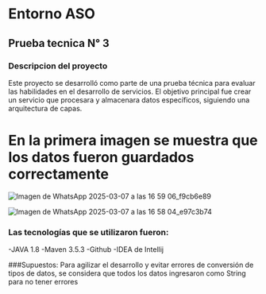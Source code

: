 # Entorno ASO 
## Prueba tecnica N° 3 

### Descripcion del proyecto 

Este proyecto se desarrolló como parte de una prueba técnica para evaluar las habilidades en el desarrollo de servicios. El objetivo principal fue crear un servicio que procesara y almacenara datos específicos, siguiendo una arquitectura de capas. 

# En la primera imagen se muestra que los datos fueron guardados correctamente 


![Imagen de WhatsApp 2025-03-07 a las 16 59 06_f9cb6e89](https://github.com/user-attachments/assets/0e0e9677-5daf-43cd-bad7-67f4b86199c8)

 
![Imagen de WhatsApp 2025-03-07 a las 16 58 04_e97c3b74](https://github.com/user-attachments/assets/83759f3e-ab6e-449f-a043-6f43598ce934)

 

  

 

### Las tecnologías que se utilizaron fueron: 
-JAVA 1.8 
-Maven 3.5.3 
-Github 
-IDEA de Intellij 

 ###Supuestos: 
 Para agilizar el desarrollo y evitar errores de conversión de tipos de datos, se considera que todos los datos ingresaron como String para no tener errores 
